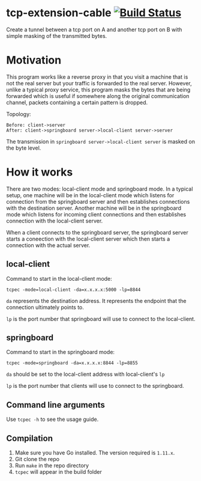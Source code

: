 # tcp-extension-cable [![Build Status](https://travis-ci.org/lxjhk/tcp-extension-cable.svg?branch=master)](https://travis-ci.org/lxjhk/tcp-extension-cable)
Create a tunnel between a tcp port on A and another tcp port on B with simple masking of the transmitted bytes.

# Motivation
This program works like a reverse proxy in that you visit a machine that is not the real server but your traffic is forwarded to the real server. However, unlike a typical proxy service, this program masks the bytes that are being forwarded which is useful if somewhere along the original communication channel, packets containing a certain pattern is dropped.

Topology:

```
Before: client->server
After: client->springboard server->local-client server->server
```

The transmission in `springboard server->local-client server` is masked on the byte level.


# How it works
There are two modes: local-client mode and springboard mode. In a typical setup, one machine will be in the local-client mode which listens for connection from the springboard server and then establishes connections with the destination server. Another machine will be in the springboard mode which listens for incoming client connections and then establishes connection with the local-client server. 

When a client connects to the springboard server, the springboard server starts a coneection with the local-client server which then starts a connection with the actual server.

## local-client

Command to start in the local-client mode:

```
tcpec -mode=local-client -da=x.x.x.x:5000 -lp=8844
```

`da` represents the destination address. It represents the endpoint that the connection ultimately points to.

`lp` is the port number that springboard will use to connect to the local-client.


## springboard

Command to start in the springboard mode:

```
tcpec -mode=springboard -da=x.x.x.x:8844 -lp=8855
```

`da` should be set to the local-client address with local-client's `lp`

`lp` is the port number that clients will use to connect to the springboard.

## Command line arguments

Use `tcpec -h` to see the usage guide.


## Compilation

1. Make sure you have Go installed. The version required is `1.11.x`.
2. Git clone the repo
3. Run `make` in the repo directory
4. `tcpec` will appear in the build folder
